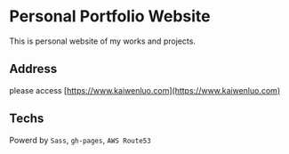 # Personal Portfolio Website
This is personal website of my works and projects. 

## Address
please access [https://www.kaiwenluo.com](https://www.kaiwenluo.com)

## Techs
Powerd by `Sass`, `gh-pages`, `AWS Route53`
